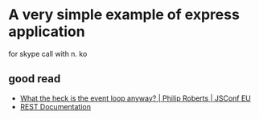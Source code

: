 # A very simple example of express application

for skype call with n. ko

## good read

- [What the heck is the event loop anyway? | Philip Roberts | JSConf EU
](https://www.youtube.com/watch?v=8aGhZQkoFbQ)
- [REST Documentation](https://www.kennethlange.com/what-are-restful-web-services/)
